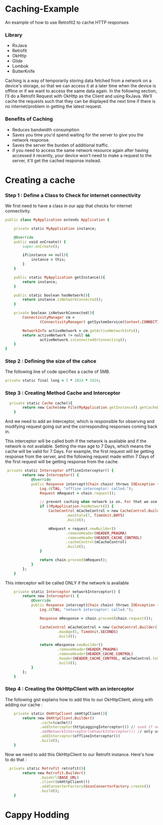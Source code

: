 # Caching-Example
An example of how to use Retrofit2 to cache HTTP responses 

### Library
- RxJava 
- Retrofit
- OkHttp
- Glide
- Lombok
- ButterKnife

Caching is a way of temporarily storing data fetched from a network on a device's storage, so that we can access it at a later time when the device is offline or if we want to access the same data again.
In the following section, I’ll do a Retrofit Request with OkHttp as the Client and using RxJava.
We’ll cache the requests such that they can be displayed the next time if there is no internet/problem in getting the latest request.

### Benefits of Caching
- Reduces bandwidth consumption
- Saves you time you'd spend waiting for the server to give you the network response.
- Saves the server the burden of additional traffic.
- if you need to access the same network resource again after having accessed it recently, your device won't need to make a request to the server, it'll get the cached response instead.

# Creating a cache
### Step 1 : Define a Class to Check for internet connectivity
We first need to have a class in our app that checks for internet connectivity.

```ruby
public class MyApplication extends Application {

    private static MyApplication instance;

    @Override
    public void onCreate() {
        super.onCreate();

        if(instance == null){
            instance = this;
        }
    }

    public static MyApplication getInstance(){
        return instance;
    }

    public static boolean hasNetwork(){
        return instance.isNetworkConnected();
    }

    private boolean isNetworkConnected(){
        ConnectivityManager cm =
                (ConnectivityManager) getSystemService(Context.CONNECTIVITY_SERVICE);

        NetworkInfo activeNetwork = cm.getActiveNetworkInfo();
        return activeNetwork != null &&
                activeNetwork.isConnectedOrConnecting();
    }
}
```

### Step 2 : Defining the size of the cahce
The following line of code specifies a cache of 5MB.

```ruby
private static final long = 5 * 1024 * 1024;

```

### Step 3 : Creating Method Cache and Interceptor

```ruby
  private static Cache cache(){
        return new Cache(new File(MyApplication.getInstance().getCacheDir(),"someIdentifier"), cacheSize);
    }
```

And we need to add an Interceptor, which is responsible for observing and modifying request going out and the corresponding responses coming back in.

This interceptor will be called both if the network is available and if the network is not available.
Setting the max age to 7 Days, which means the cache will be valid for 7 Days. 
For example, the first request will be getting response from the server, and the following request made within 7 Days of the first request will be getting response from the cache.
```ruby
 private static Interceptor offlineInterceptor() {
        return new Interceptor() {
            @Override
            public Response intercept(Chain chain) throws IOException {
                Log.d(TAG, "offline interceptor: called.");
                Request mRequest = chain.request();

                // prevent caching when network is on. For that we use the "networkInterceptor"
                if (!MyApplication.hasNetwork()) {
                    CacheControl mCacheControl = new CacheControl.Builder()
                            .maxStale(7, TimeUnit.DAYS)
                            .build();

                    mRequest = request.newBuilder()
                            .removeHeader(HEADER_PRAGMA)
                            .removeHeader(HEADER_CACHE_CONTROL)
                            .cacheControl(mCacheControl)
                            .build();
                }

                return chain.proceed(mRequest);
            }
        };
    }
```

This interceptor will be called ONLY if the network is available

```ruby
    private static Interceptor networkInterceptor() {
        return new Interceptor() {
            @Override
            public Response intercept(Chain chain) throws IOException {
                Log.d(TAG, "network interceptor: called.");

                Response mResponse = chain.proceed(chain.request());

                CacheControl mCacheControl = new CacheControl.Builder()
                        .maxAge(5, TimeUnit.SECONDS)
                        .build();

                return mResponse.newBuilder()
                        .removeHeader(HEADER_PRAGMA)
                        .removeHeader(HEADER_CACHE_CONTROL)
                        .header(HEADER_CACHE_CONTROL, mCacheControl.toString())
                        .build();
            }
        };
    }
```
### Step 4 : Creating the OkHttpClient with an interceptor

The following gist explains how to add this to our OkHttpClient, along with adding our cache :

```ruby
    private static OkHttpClient okHttpClient(){
        return new OkHttpClient.Builder()
                .cache(cache())
                .addInterceptor(httpLoggingInterceptor()) // used if network off OR on
                .addNetworkInterceptor(networkInterceptor()) // only used when network is on
                .addInterceptor(offlineInterceptor())
                .build();
    }
```

Now we need to add this OkHttpClient to our Retrofit instance. Here's how to do that :

```ruby
  private static Retrofit retrofit(){
        return new Retrofit.Builder()
                .baseUrl(BASE_URL)
                .client(okHttpClient())
                .addConverterFactory(GsonConverterFactory.create())
                .build();
    }
```

# Cappy Hodding
